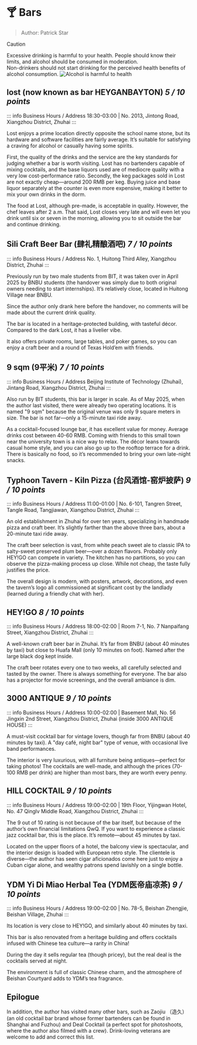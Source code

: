 # 🍸 Bars

> Author: Patrick Star

> [!CAUTION]
> Excessive drinking is harmful to your health. People should know their limits, and alcohol should be consumed in moderation.<br>Non-drinkers should not start drinking for the perceived health benefits of alcohol consumption.
![Alcohol is harmful to health](http://cdn.jsdelivr.net/gh/PhoenixTechProject/HandbookPicBed/pic/banner_anti_alcohol.jpg)

## lost (now known as bar HEYGANBAYTON) *5 / 10 points*

::: info Business Hours / Address
18:30-03:00 | No. 2013, Jintong Road, Xiangzhou District, Zhuhai
:::

Lost enjoys a prime location directly opposite the school name stone, but its hardware and software facilities are fairly average. It’s suitable for satisfying a craving for alcohol or casually having some spirits.

First, the quality of the drinks and the service are the key standards for judging whether a bar is worth visiting. Lost has no bartenders capable of mixing cocktails, and the base liquors used are of mediocre quality with a very low cost-performance ratio. Secondly, the keg packages sold in Lost are not exactly cheap—around 200 RMB per keg. Buying juice and base liquor separately at the counter is even more expensive, making it better to mix your own drinks in the dorm.

The food at Lost, although pre-made, is acceptable in quality. However, the chef leaves after 2 a.m. That said, Lost closes very late and will even let you drink until six or seven in the morning, allowing you to sit outside the bar and continue drinking.

## Sili Craft Beer Bar (肆礼精酿酒吧) *7 / 10 points*

::: info Business Hours / Address
No. 1, Huitong Third Alley, Xiangzhou District, Zhuhai
:::

Previously run by two male students from BIT, it was taken over in April 2025 by BNBU students (the handover was simply due to both original owners needing to start internships). It’s relatively close, located in Huitong Village near BNBU.

Since the author only drank here before the handover, no comments will be made about the current drink quality.

The bar is located in a heritage-protected building, with tasteful décor. Compared to the dark Lost, it has a livelier vibe.

It also offers private rooms, large tables, and poker games, so you can enjoy a craft beer and a round of Texas Hold’em with friends.

## 9 sqm (9平米) *7 / 10 points*

::: info Business Hours / Address
Beijing Institute of Technology (Zhuhai), Jintang Road, Xiangzhou District, Zhuhai
:::

Also run by BIT students, this bar is larger in scale. As of May 2025, when the author last visited, there were already two operating locations. It is named "9 sqm" because the original venue was only 9 square meters in size. The bar is not far—only a 15-minute taxi ride away.

As a cocktail-focused lounge bar, it has excellent value for money. Average drinks cost between 40-60 RMB. Coming with friends to this small town near the university town is a nice way to relax. The décor leans towards casual home style, and you can also go up to the rooftop terrace for a drink. There is basically no food, so it’s recommended to bring your own late-night snacks.

## Typhoon Tavern - Kiln Pizza (台风酒馆-窑炉披萨) *9 / 10 points*

::: info Business Hours / Address
11:00-01:00 | No. 6-101, Tangren Street, Tangle Road, Tangjiawan, Xiangzhou District, Zhuhai
:::

An old establishment in Zhuhai for over ten years, specializing in handmade pizza and craft beer. It’s slightly farther than the above three bars, about a 20-minute taxi ride away.

The craft beer selection is vast, from white peach sweet ale to classic IPA to salty-sweet preserved plum beer—over a dozen flavors. Probably only HEY!GO can compete in variety. The kitchen has no partitions, so you can observe the pizza-making process up close. While not cheap, the taste fully justifies the price.

The overall design is modern, with posters, artwork, decorations, and even the tavern’s logo all commissioned at significant cost by the landlady (learned during a friendly chat with her).

## HEY!GO *8 / 10 points*

::: info Business Hours / Address
18:00-02:00 | Room 7-1, No. 7 Nanpaifang Street, Xiangzhou District, Zhuhai
:::

A well-known craft beer bar in Zhuhai. It’s far from BNBU (about 40 minutes by taxi) but close to Huafa Mall (only 10 minutes on foot). Named after the large black dog kept inside.

The craft beer rotates every one to two weeks, all carefully selected and tasted by the owner. There is always something for everyone. The bar also has a projector for movie screenings, and the overall ambiance is dim.

## 3000 ANTIQUE *9 / 10 points*

::: info Business Hours / Address
10:00-02:00 | Basement Mall, No. 56 Jingxin 2nd Street, Xiangzhou District, Zhuhai (inside 3000 ANTIQUE HOUSE)
:::

A must-visit cocktail bar for vintage lovers, though far from BNBU (about 40 minutes by taxi). A "day café, night bar" type of venue, with occasional live band performances.

The interior is very luxurious, with all furniture being antiques—perfect for taking photos! The cocktails are well-made, and although the prices (70-100 RMB per drink) are higher than most bars, they are worth every penny.

## HILL COCKTAIL *9 / 10 points*

::: info Business Hours / Address
19:00-02:00 | 19th Floor, Yijingwan Hotel, No. 47 Qinglv Middle Road, Xiangzhou District, Zhuhai
:::

The 9 out of 10 rating is not because of the bar itself, but because of the author’s own financial limitations QwQ. If you want to experience a classic jazz cocktail bar, this is the place. It’s remote—about 45 minutes by taxi.

Located on the upper floors of a hotel, the balcony view is spectacular, and the interior design is loaded with European retro style. The clientele is diverse—the author has seen cigar aficionados come here just to enjoy a Cuban cigar alone, and wealthy patrons spend lavishly on a single bottle.

## YDM Yi Di Miao Herbal Tea (YDM医帝庙凉茶) *9 / 10 points*

::: info Business Hours / Address
19:00-02:00 | No. 78-5, Beishan Zhengjie, Beishan Village, Zhuhai
:::

Its location is very close to HEY!GO, and similarly about 40 minutes by taxi.

This bar is also renovated from a heritage building and offers cocktails infused with Chinese tea culture—a rarity in China!

During the day it sells regular tea (though pricey), but the real deal is the cocktails served at night.

The environment is full of classic Chinese charm, and the atmosphere of Beishan Courtyard adds to YDM’s tea fragrance.

## Epilogue

In addition, the author has visited many other bars, such as Zaojiu （造久） (an old cocktail bar brand whose former bartenders can be found in Shanghai and Fuzhou) and Deal Cocktail (a perfect spot for photoshoots, where the author also filmed with a crew). Drink-loving veterans are welcome to add and correct this list.
